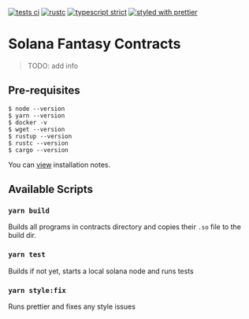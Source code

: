<a href="https://github.com/zemse/solana-rust-contract/actions?query=workflow%3Atests"><img alt="tests ci" src="https://github.com/ProtoDao/solana-fantasy-app/workflows/tests/badge.svg"></a>
<a href="https://github.com/solana-labs/rust"><img alt="rustc" src="https://badgen.net/badge/rustc/v1.39.0/red"></a>
<a href="https://www.typescriptlang.org/"><img alt="typescript strict" src="https://badgen.net/badge/typescript/strict/blue?icon=typescript"></a>
<a href="https://github.com/prettier/prettier"><img alt="styled with prettier" src="https://img.shields.io/badge/styled_with-prettier-ff69b4.svg"></a>

# Solana Fantasy Contracts

> TODO: add info

## Pre-requisites

```
$ node --version
$ yarn --version
$ docker -v
$ wget --version
$ rustup --version
$ rustc --version
$ cargo --version
```

You can [view](https://github.com/solana-labs/example-helloworld/blob/master/README-installation-notes.md) installation notes.

## Available Scripts

### `yarn build`

Builds all programs in contracts directory and copies their `.so` file to the build dir.

### `yarn test`

Builds if not yet, starts a local solana node and runs tests

### `yarn style:fix`

Runs prettier and fixes any style issues
